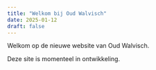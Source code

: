 ```yaml
---
title: "Welkom bij Oud Walvisch"
date: 2025-01-12
draft: false
---
```


Welkom op de nieuwe website van Oud Walvisch. 

Deze site is momenteel in ontwikkeling.
